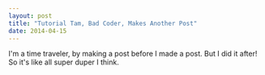 ```yaml
---
layout: post
title: "Tutorial Tam, Bad Coder, Makes Another Post"
date: 2014-04-15
---
```


I'm a time traveler, by making a post before I made a post. But I did it after! So it's like all super duper I think.
